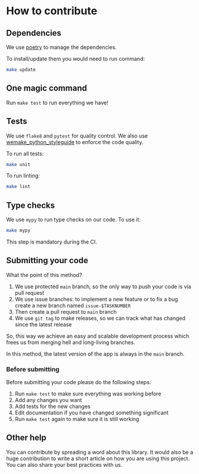 # How to contribute


## Dependencies

We use [poetry](https://github.com/python-poetry/poetry) to manage the dependencies.

To install/update them you would need to run command:

```bash
make update
```

## One magic command

Run `make test` to run everything we have!

## Tests

We use `flake8` and `pytest` for quality control.
We also use [wemake_python_styleguide](https://github.com/wemake-services/wemake-python-styleguide) to enforce the code quality.

To run all tests:

```bash
make unit
```

To run linting:

```bash
make lint
```

## Type checks

We use `mypy` to run type checks on our code.
To use it:

```bash
make mypy
```

This step is mandatory during the CI.

## Submitting your code

What the point of this method?

1. We use protected `main` branch,
   so the only way to push your code is via pull request
2. We use issue branches: to implement a new feature or to fix a bug
   create a new branch named `issue-$TASKNUMBER`
3. Then create a pull request to `main` branch
4. We use `git tag` to make releases, so we can track what has changed
   since the latest release

So, this way we achieve an easy and scalable development process
which frees us from merging hell and long-living branches.

In this method, the latest version of the app is always in the `main` branch.

### Before submitting

Before submitting your code please do the following steps:

1. Run `make test` to make sure everything was working before
2. Add any changes you want
3. Add tests for the new changes
4. Edit documentation if you have changed something significant
5. Run `make test` again to make sure it is still working

## Other help

You can contribute by spreading a word about this library.
It would also be a huge contribution to write
a short article on how you are using this project.
You can also share your best practices with us.

